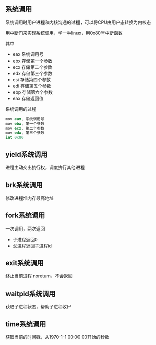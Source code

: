 ## 系统调用
系统调用时用户进程和内核沟通的过程，可以将CPU由用户态转换为内核态

用中断门来实现系统调用，学一手linux，用0x80号中断函数

其中
- eax 系统调用号
- ebx 存储第一个参数
- ecx 存储第二个参数
- edx 存储第三个参数
- esi 存储第四个参数
- edi 存储第五个参数
- ebp 存储第六个参数
- eax 存储返回值

系统调用的过程
```s
mov eax, 系统调用号
mov ebx, 第一个参数
mov ecx, 第二个参数
mov edx, 第三个参数
int 0x80
```

## yield系统调用
进程主动交出执行权，调度执行其他进程

## brk系统调用
修改进程堆内存最高地址

## fork系统调用
一次调用，两次返回
- 子进程返回0
- 父进程返回子进程id

## exit系统调用
终止当前进程
noreturn，不会返回

## waitpid系统调用
获取子进程状态，帮助子进程收尸

## time系统调用
获取当前的时间戳，从1970-1-1 00:00:00开始的秒数